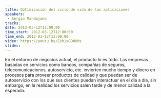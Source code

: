```yaml
---
title: Optimización del ciclo de vida de las aplicaciones
speakers:
 - Sergio Mandujano
tracks:
date: 2012-03-12T12:00:00
time_start: 2012-03-12T12:00:00
time_end: 2012-03-12T12:00:00
video: https://youtu.be/Exh1xGD0HMs
slides:
---
```


En el entorno de negocios actual, el producto lo es todo. Las empresas basadas en servicios como bancos, compañías de seguros, telecomunicaciones, autoservicio, etc. invierten mucho tiempo y dinero en procesos para proveer productos de calidad y que puedan ser de autoservicio con los que sus clientes puedan interactuar en el día a día, sin embargo, en la realidad los servicios salen tarde y de menor calidad a la esperada.
